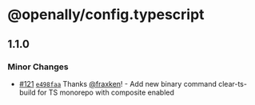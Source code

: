# @openally/config.typescript

## 1.1.0

### Minor Changes

- [#121](https://github.com/OpenAlly/configs/pull/121) [`e498faa`](https://github.com/OpenAlly/configs/commit/e498faa4844f3e4c867499c3cd1c8d588d5ba320) Thanks [@fraxken](https://github.com/fraxken)! - Add new binary command clear-ts-build for TS monorepo with composite enabled
